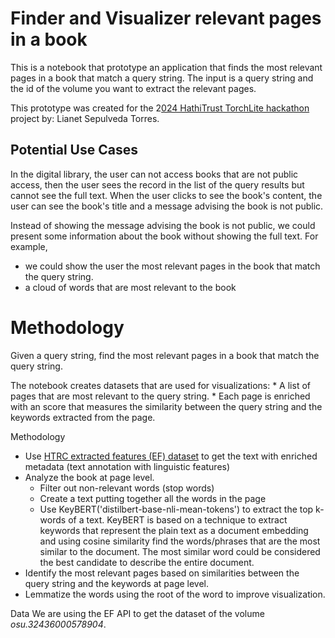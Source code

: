 # Finder and Visualizer relevant pages in a book

This is a notebook that prototype an application that finds the most relevant pages in a book that match a query string. 
The input is a query string and the id of the volume you want to extract the relevant pages.

This prototype was created for the 2[024 HathiTrust TorchLite hackathon](https://htrc.github.io/torchlite-hackathon/) project by: Lianet Sepulveda Torres.

## Potential Use Cases

In the digital library, the user can not access books that are not 
public access, then the user sees the record in the list of the query results but cannot see the full text. When the user 
clicks to see the book's content, the user can see the book's title and a message advising the book is not public.

Instead of showing the message advising the book is not public, we could present some information about the book without
showing the full text. For example, 
 * we could show the user the most relevant pages in the book that match the query string.
 * a cloud of words that are most relevant to the book

# Methodology

Given a query string, find the most relevant pages in a book that match the query string. 

The notebook creates datasets that are used for visualizations: 
    * A list of pages that are most relevant to the query string.
    * Each page is enriched with an score that measures the similarity between the query string and the keywords extracted from the page.

Methodology

* Use [HTRC extracted features (EF) dataset](https://htrc.github.io/torchlite-handbook/ef.html) to get the text with enriched metadata (text annotation with linguistic features)
* Analyze the book at page level.
  * Filter out non-relevant words (stop words)
  * Create a text putting together all the words in the page
  * Use KeyBERT('distilbert-base-nli-mean-tokens') to extract the top k-words of a text. 
  KeyBERT is based on a technique to extract keywords that represent the plain text as a document embedding and 
  using cosine similarity find the words/phrases that are the most similar to the document. 
  The most similar word could be considered the best candidate to describe the entire document.
* Identify the most relevant pages based on similarities between the query string and the keywords at page level.
* Lemmatize the words using the root of the word to improve visualization.

Data
We are using the EF API to get the dataset of the volume _osu.32436000578904_.
